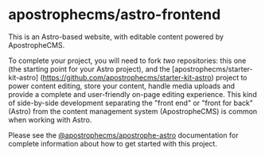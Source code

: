 # apostrophecms/astro-frontend

This is an Astro-based website, with editable content powered by ApostropheCMS.

To complete your project, you will need to fork *two* repositories:
this one (the starting point for your Astro project), and the [apostrophecms/starter-kit-astro]
(https://github.com/apostrophecms/starter-kit-astro) project to power content
editing, store your content, handle media uploads and provide a complete
and user-friendly on-page editing experience. This kind of side-by-side
development separating the "front end" or "front for back" (Astro) from
the content management system (ApostropheCMS) is common when working with
Astro.

Please see the [@apostrophecms/apostrophe-astro](https://github.com/apostrophecms/apostrophe-astro) documentation
for complete information about how to get started with this project.
